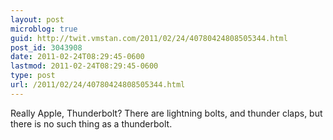 ```yaml
---
layout: post
microblog: true
guid: http://twit.vmstan.com/2011/02/24/40780424808505344.html
post_id: 3043908
date: 2011-02-24T08:29:45-0600
lastmod: 2011-02-24T08:29:45-0600
type: post
url: /2011/02/24/40780424808505344.html
---
```

Really Apple, Thunderbolt? There are lightning bolts, and thunder claps, but there is no such thing as a thunderbolt.
